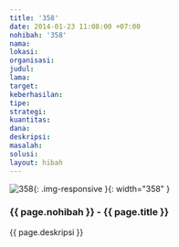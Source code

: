 ```yaml
---
title: '358'
date: 2014-01-23 11:08:00 +07:00
nohibah: '358'
nama: 
lokasi: 
organisasi: 
judul: 
lama: 
target: 
keberhasilan: 
tipe: 
strategi: 
kuantitas: 
dana: 
deskripsi: 
masalah: 
solusi: 
layout: hibah
---
```


![358](/static/img/hibahcms/358.png){: .img-responsive }{: width="358" }

### {{ page.nohibah }} - {{ page.title }}

{{ page.deskripsi }}
